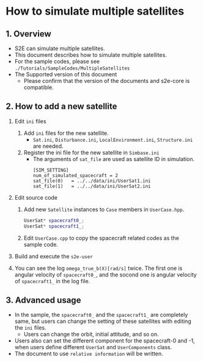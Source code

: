 # How to simulate multiple satellites

## 1.  Overview
- S2E can simulate multiple satellites.
- This document describes how to simulate multiple satellites.
- For the sample codes, please see `./Tutorials/SampleCodes/MultipleSatellites`
- The Supported version of this document
  - Please confirm that the version of the documents and s2e-core is compatible.
 
 
## 2. How to add a new satellite
1. Edit `ini` files
   1. Add `ini` files for the new satellite.
      - `Sat.ini`, `Disturbance.ini`, `LocalEnvironment.ini`, `Structure.ini` are needed.
   2. Register the ini file for the new satellite in `Simbase.ini`
      - The arguments of `sat_file` are used as satellite ID in simulation.
        ```
        [SIM_SETTING]
        num_of_simulated_spacecraft = 2
        sat_file(0)   = ../../data/ini/UserSat1.ini
        sat_file(1)   = ../../data/ini/UserSat2.ini
        ```

2. Edit source code
   1. Add new `Satellite` instances to `Case` members in `UserCase.hpp`.
      ```c++
      UserSat* spacecraft0_;
      UserSat* spacecraft1_;
      ```

    2. Edit `UserCase.cpp` to copy the spacecraft related codes as the sample code.

3. Build and execute the `s2e-user`

4. You can see the log `omega_true_b(X)[rad/s]` twice. The first one is angular velocity of `spacecraft0_`, and the socond one is angular velocity of `spacecraft1_` in the log file.


## 3. Advanced usage
- In the sample, the `spacecraft0_` and the `spacecraft1_` are completely same, but users can change the setting of these satellites with editing the `ini` files.
  - Users can change the orbit, initial attitude, and so on.
- Users also can set the different component for the spacecraft-0 and -1, when users define different `UserSat` and `UserComponents` class.
- The document to use `relative information` will be written.
